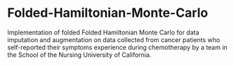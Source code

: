 # Folded-Hamiltonian-Monte-Carlo
Implementation of folded Folded Hamiltonian Monte Carlo for data imputation and augmentation on data collected from cancer patients who self-reported their symptoms experience during chemotherapy by a team in the School of the Nursing University of California.
